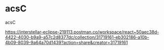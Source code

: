 # acsC
acsC


https://interstellar-eclipse-219113.postman.co/workspace/react~50aec38d-4422-4030-b9a9-a57c2d8377dc/collection/31719161-eb302186-a10b-4b09-8039-9a64a70d1439?action=share&creator=31719161
